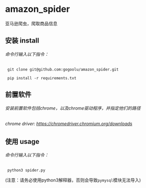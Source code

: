 # amazon_spider
亚马逊爬虫，爬取商品信息

## 安装 install

###### 命令行输入以下指令：

` git clone git@github.com:gogoolu/amazon_spider.git`

` pip install -r requirements.txt`



## 前置软件

###### 安装前置软件包括chrome，以及chrome驱动程序，并指定他们的路径

###### chrome driver: https://chromedriver.chromium.org/downloads



## 使用 usage

###### 命令行输入以下指令：

` python3 spider.py`

(注意：请务必使用python3解释器，否则会导致`pymysql`模块无法导入)
